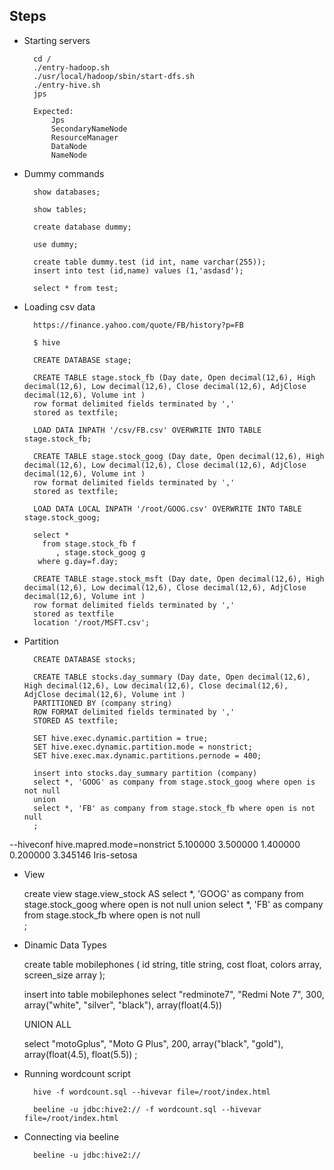 ## Steps

- Starting servers

        cd /
        ./entry-hadoop.sh
        ./usr/local/hadoop/sbin/start-dfs.sh 
        ./entry-hive.sh
        jps

        Expected:
            Jps
            SecondaryNameNode
            ResourceManager
            DataNode
            NameNode

- Dummy commands

        show databases;

        show tables;

        create database dummy;

        use dummy;

        create table dummy.test (id int, name varchar(255));
        insert into test (id,name) values (1,'asdasd');

        select * from test;

- Loading csv data

        https://finance.yahoo.com/quote/FB/history?p=FB

        $ hive

        CREATE DATABASE stage;

        CREATE TABLE stage.stock_fb (Day date, Open decimal(12,6), High decimal(12,6), Low decimal(12,6), Close decimal(12,6), AdjClose decimal(12,6), Volume int ) 
        row format delimited fields terminated by ',' 
        stored as textfile;

        LOAD DATA INPATH '/csv/FB.csv' OVERWRITE INTO TABLE stage.stock_fb;

        CREATE TABLE stage.stock_goog (Day date, Open decimal(12,6), High decimal(12,6), Low decimal(12,6), Close decimal(12,6), AdjClose decimal(12,6), Volume int ) 
        row format delimited fields terminated by ',' 
        stored as textfile;

        LOAD DATA LOCAL INPATH '/root/GOOG.csv' OVERWRITE INTO TABLE stage.stock_goog;

        select * 
          from stage.stock_fb f
             , stage.stock_goog g 
         where g.day=f.day;

        CREATE TABLE stage.stock_msft (Day date, Open decimal(12,6), High decimal(12,6), Low decimal(12,6), Close decimal(12,6), AdjClose decimal(12,6), Volume int ) 
        row format delimited fields terminated by ',' 
        stored as textfile
        location '/root/MSFT.csv';

- Partition   

        CREATE DATABASE stocks;

        CREATE TABLE stocks.day_summary (Day date, Open decimal(12,6), High decimal(12,6), Low decimal(12,6), Close decimal(12,6), AdjClose decimal(12,6), Volume int ) 
        PARTITIONED BY (company string)
        ROW FORMAT delimited fields terminated by ',' 
        STORED AS textfile;  

        SET hive.exec.dynamic.partition = true;
        SET hive.exec.dynamic.partition.mode = nonstrict;
        SET hive.exec.max.dynamic.partitions.pernode = 400;
        
        insert into stocks.day_summary partition (company)
        select *, 'GOOG' as company from stage.stock_goog where open is not null
        union
        select *, 'FB' as company from stage.stock_fb where open is not null
        ;   
--hiveconf hive.mapred.mode=nonstrict
5.100000        3.500000        1.400000        0.200000        3.345146        Iris-setosa
- View 

    create view stage.view_stock AS
    select *, 'GOOG' as company 
      from stage.stock_goog 
     where open is not null
    union
    select *, 'FB' as company 
     from stage.stock_fb 
     where open is not null    
    ;

- Dinamic Data Types

    create table mobilephones 
        (
            id string,
            title string,
            cost float,
            colors array<string>,
            screen_size array<float>
    );

    insert into table mobilephones
    select "redminote7", "Redmi Note 7", 300, 
    array("white", "silver", "black"), array(float(4.5))
    
    UNION ALL
    
    select "motoGplus", "Moto G Plus", 200, array("black", "gold"), 
    array(float(4.5), float(5.5))
    ;

- Running wordcount script

        hive -f wordcount.sql --hivevar file=/root/index.html

        beeline -u jdbc:hive2:// -f wordcount.sql --hivevar file=/root/index.html

- Connecting via beeline

        beeline -u jdbc:hive2://

        